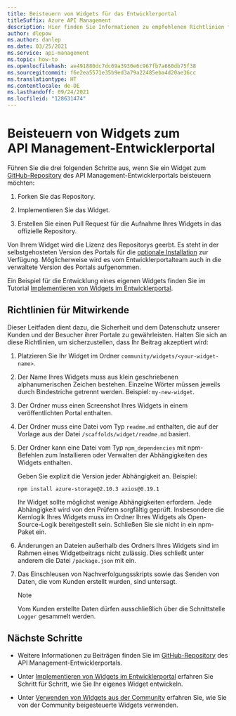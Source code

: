 ```yaml
---
title: Beisteuern von Widgets für das Entwicklerportal
titleSuffix: Azure API Management
description: Hier finden Sie Informationen zu empfohlenen Richtlinien für den Fall, dass Sie ein Widget zum Repository des API Management-Entwicklerportals beisteuern möchten.
author: dlepow
ms.author: danlep
ms.date: 03/25/2021
ms.service: api-management
ms.topic: how-to
ms.openlocfilehash: ae491880dc7dc69a3930e6c967fb7a660db75f38
ms.sourcegitcommit: f6e2ea5571e35b9ed3a79a22485eba4d20ae36cc
ms.translationtype: HT
ms.contentlocale: de-DE
ms.lasthandoff: 09/24/2021
ms.locfileid: "128631474"
---
```

# <a name="how-to-contribute-widgets-to-the-api-management-developer-portal"></a>Beisteuern von Widgets zum API Management-Entwicklerportal

Führen Sie die drei folgenden Schritte aus, wenn Sie ein Widget zum [GitHub-Repository](https://github.com/Azure/api-management-developer-portal) des API Management-Entwicklerportals beisteuern möchten:

1. Forken Sie das Repository.

1. Implementieren Sie das Widget.

1. Erstellen Sie einen Pull Request für die Aufnahme Ihres Widgets in das offizielle Repository.

Von Ihrem Widget wird die Lizenz des Repositorys geerbt. Es steht in der selbstgehosteten Version des Portals für die [optionale Installation](developer-portal-use-community-widgets.md) zur Verfügung. Möglicherweise wird es vom Entwicklerportalteam auch in die verwaltete Version des Portals aufgenommen.

Ein Beispiel für die Entwicklung eines eigenen Widgets finden Sie im Tutorial [Implementieren von Widgets im Entwicklerportal](developer-portal-implement-widgets.md).

## <a name="contribution-guidelines"></a>Richtlinien für Mitwirkende

Dieser Leitfaden dient dazu, die Sicherheit und dem Datenschutz unserer Kunden und der Besucher ihrer Portale zu gewährleisten. Halten Sie sich an diese Richtlinien, um sicherzustellen, dass Ihr Beitrag akzeptiert wird:

1. Platzieren Sie Ihr Widget im Ordner `community/widgets/<your-widget-name>`.

1. Der Name Ihres Widgets muss aus klein geschriebenen alphanumerischen Zeichen bestehen. Einzelne Wörter müssen jeweils durch Bindestriche getrennt werden. Beispiel: `my-new-widget`.

1. Der Ordner muss einen Screenshot Ihres Widgets in einem veröffentlichten Portal enthalten.

1. Der Ordner muss eine Datei vom Typ `readme.md` enthalten, die auf der Vorlage aus der Datei `/scaffolds/widget/readme.md` basiert.

1. Der Ordner kann eine Datei vom Typ `npm_dependencies` mit npm-Befehlen zum Installieren oder Verwalten der Abhängigkeiten des Widgets enthalten.

    Geben Sie explizit die Version jeder Abhängigkeit an. Beispiel:  

    ```console
    npm install azure-storage@2.10.3 axios@0.19.1
    ```

    Ihr Widget sollte möglichst wenige Abhängigkeiten erfordern. Jede Abhängigkeit wird von den Prüfern sorgfältig geprüft. Insbesondere die Kernlogik Ihres Widgets muss im Ordner Ihres Widgets als Open-Source-Logik bereitgestellt sein. Schließen Sie sie nicht in ein npm-Paket ein.

1. Änderungen an Dateien außerhalb des Ordners Ihres Widgets sind im Rahmen eines Widgetbeitrags nicht zulässig. Dies schließt unter anderem die Datei `/package.json` mit ein.

1. Das Einschleusen von Nachverfolgungsskripts sowie das Senden von Daten, die vom Kunden erstellt wurden, sind untersagt.

    > [!NOTE]
    > Vom Kunden erstellte Daten dürfen ausschließlich über die Schnittstelle `Logger` gesammelt werden.

## <a name="next-steps"></a>Nächste Schritte

- Weitere Informationen zu Beiträgen finden Sie im [GitHub-Repository](https://github.com/Azure/api-management-developer-portal/) des API Management-Entwicklerportals.

- Unter [Implementieren von Widgets im Entwicklerportal](developer-portal-implement-widgets.md) erfahren Sie Schritt für Schritt, wie Sie Ihr eigenes Widget entwickeln.

- Unter [Verwenden von Widgets aus der Community](developer-portal-use-community-widgets.md) erfahren Sie, wie Sie von der Community beigesteuerte Widgets verwenden.